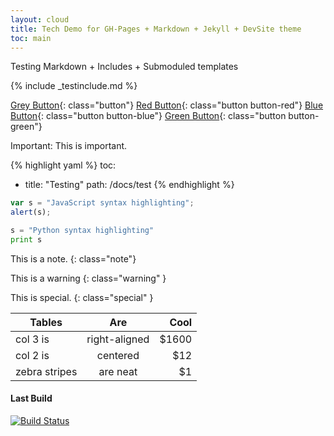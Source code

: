 ```yaml
---
layout: cloud
title: Tech Demo for GH-Pages + Markdown + Jekyll + DevSite theme
toc: main
---
```


Testing Markdown + Includes + Submoduled templates

{% include _testinclude.md %}

[Grey Button](http://www.google.com){: class="button"}
[Red Button](http://www.google.com){: class="button button-red"}
[Blue Button](http://www.google.com){: class="button button-blue"}
[Green Button](http://www.google.com){: class="button button-green"}

Important: This is important.

{% highlight yaml %}
toc:
- title: "Testing"
  path: /docs/test
{% endhighlight %}

```javascript
var s = "JavaScript syntax highlighting";
alert(s);
```
 
```python
s = "Python syntax highlighting"
print s
```

This is a note.
{: class="note"}

This is a warning
{: class="warning" }

This is special.
{: class="special" }

| Tables        | Are           | Cool  |
| ------------- |:-------------:| -----:|
| col 3 is      | right-aligned | $1600 |
| col 2 is      | centered      |   $12 |
| zebra stripes | are neat      |    $1 |


#### Last Build

[![Build Status](https://travis-ci.org/GoogleDevDocs/googledevdocs.github.io.svg?branch=master)](https://travis-ci.org/GoogleDevDocs/googledevdocs.github.io)
